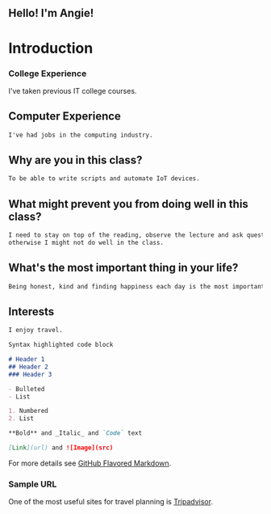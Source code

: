 ## Hello!  I'm Angie! 

# Introduction 

### College Experience
I've taken previous IT college courses.

## Computer Experience
```markdown
I've had jobs in the computing industry.
```

## Why are you in this class?
```markdown
To be able to write scripts and automate IoT devices.
```

## What might prevent you from doing well in this class?
```markdown
I need to stay on top of the reading, observe the lecture and ask questions <br>
otherwise I might not do well in the class.
```

## What's the most important thing in your life?
```markdown
Being honest, kind and finding happiness each day is the most important thing.
```

## Interests
```markdown
I enjoy travel.
```

```markdown
Syntax highlighted code block

# Header 1
## Header 2
### Header 3

- Bulleted
- List

1. Numbered
2. List

**Bold** and _Italic_ and `Code` text

[Link](url) and ![Image](src)
```

For more details see [GitHub Flavored Markdown](https://guides.github.com/features/mastering-markdown/).

### Sample URL

One of the most useful sites for travel planning is [Tripadvisor](https://www.tripadvisor.com/). 


